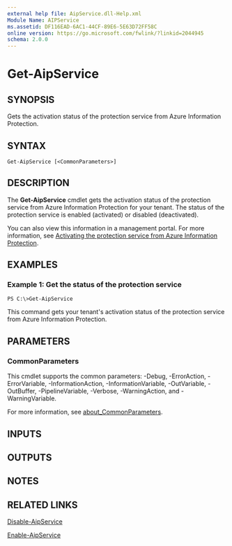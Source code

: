 ```yaml
---
external help file: AipService.dll-Help.xml
Module Name: AIPService
ms.assetid: DF116EAD-6AC1-44CF-89E6-5E63D72FF58C
online version: https://go.microsoft.com/fwlink/?linkid=2044945
schema: 2.0.0
---
```


# Get-AipService

## SYNOPSIS
Gets the activation status of the protection service from Azure Information Protection.

## SYNTAX

```
Get-AipService [<CommonParameters>]
```

## DESCRIPTION
The **Get-AipService** cmdlet gets the activation status of the protection service from Azure Information Protection for your tenant. The status of the protection service is enabled (activated) or disabled (deactivated).

You can also view this information in a management portal. For more information, see [Activating the protection service from Azure Information Protection](/information-protection/deploy-use/activate-service).

## EXAMPLES

### Example 1: Get the status of the protection service
```
PS C:\>Get-AipService
```

This command gets your tenant's activation status of the protection service from Azure Information Protection.

## PARAMETERS

### CommonParameters
This cmdlet supports the common parameters: -Debug, -ErrorAction, -ErrorVariable, -InformationAction, -InformationVariable, -OutVariable, -OutBuffer, -PipelineVariable, -Verbose, -WarningAction, and -WarningVariable. 

For more information, see [about_CommonParameters](/powershell/module/microsoft.powershell.core/about/about_commonparameters).

## INPUTS

## OUTPUTS

## NOTES

## RELATED LINKS

[Disable-AipService](./Disable-AipService.md)

[Enable-AipService](./Enable-AipService.md)